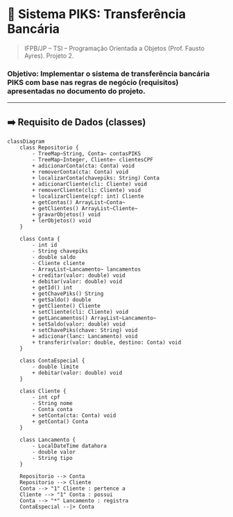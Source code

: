 # 💱 Sistema PIKS: Transferência Bancária
> IFPB/JP – TSI – Programação Orientada a Objetos (Prof. Fausto Ayres). Projeto 2.

### Objetivo: Implementar o sistema de transferência bancária PIKS com base nas regras de negócio (requisitos) apresentadas no documento do projeto.
---
## ➡️ Requisito de Dados (classes)
```mermaid
classDiagram
    class Repositorio {
        - TreeMap~String, Conta~ contasPIKS
        - TreeMap~Integer, Cliente~ clientesCPF
        + adicionarConta(cta: Conta) void
        + removerConta(cta: Conta) void
        + localizarConta(chavepiks: String) Conta
        + adicionarCliente(cli: Cliente) void
        + removerCliente(cli: Cliente) void
        + localizarCliente(cpf: int) Cliente
        + getContas() ArrayList~Conta~
        + getClientes() ArrayList~Cliente~
        + gravarObjetos() void
        + lerObjetos() void
    }

    class Conta {
        - int id
        - String chavepiks
        - double saldo
        - Cliente cliente
        - ArrayList~Lancamento~ lancamentos
        + creditar(valor: double) void
        + debitar(valor: double) void
        + getId() int
        + getChavePiks() String
        + getSaldo() double
        + getCliente() Cliente
        + setCliente(cli: Cliente) void
        + getLancamentos() ArrayList~Lancamento~
        + setSaldo(valor: double) void
        + setChavePiks(chave: String) void
        + adicionar(lanc: Lancamento) void
        + transferir(valor: double, destino: Conta) void
    }

    class ContaEspecial {
        - double limite
        + debitar(valor: double) void
    }

    class Cliente {
        - int cpf
        - String nome
        - Conta conta
        + setConta(cta: Conta) void
        + getConta() Conta
    }

    class Lancamento {
        - LocalDateTime datahora
        - double valor
        - String tipo
    }

    Repositorio --> Conta
    Repositorio --> Cliente
    Conta --> "1" Cliente : pertence a
    Cliente --> "1" Conta : possui
    Conta --> "*" Lancamento : registra
    ContaEspecial --|> Conta
``` 
